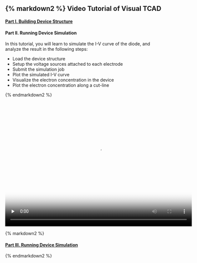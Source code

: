 <div class="box" >

{% markdown2 %}
Video Tutorial of Visual TCAD
------------------------------

#### [Part I. Building Device Structure](./Tutorial-VisualTCAD-1:wide)

#### Part II. Running Device Simulation

In this tutorial, you will learn to simulate the I-V curve of the diode, and analyze the result in the following steps:

 * Load the device structure
 * Setup the voltage sources attached to each electrode
 * Submit the simulation job
 * Plot the simulated I-V curve
 * Visualize the electron concentration in the device
 * Plot the electron concentration along a cut-line

{% endmarkdown2 %}

<video width="600" height="400" poster="poster.jpg" controls="controls" preload="none">
    <!-- MP4 for Safari, IE9, iPhone, iPad, Android, and Windows Phone 7 -->
    <source src="/static/media/vtcad/demo2.flv" />
    <object width="600" height="400" type="application/x-shockwave-flash" data="/static/js/mediaelement/flashmediaelement.swf">
        <param name="movie" value="/static/js/mediaelement/flashmediaelement.swf" />
        <param name="flashvars" value="controls=true&file=/static/media/vtcad/demo2.flv" />
    </object>
</video>




{% markdown2 %}

#### [Part III. Running Device Simulation](./Tutorial-VisualTCAD-3:wide)

{% endmarkdown2 %}

</div>

